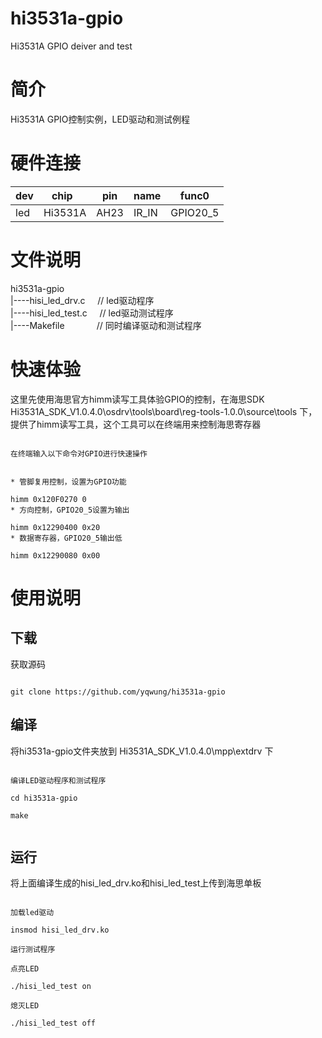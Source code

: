 # hi3531a-gpio
Hi3531A GPIO deiver and test 
# 简介   
Hi3531A GPIO控制实例，LED驱动和测试例程
# 硬件连接
 dev |  chip   | pin  | name  |  func0
-----|---------|------|-------|----------
 led | Hi3531A | AH23 | IR_IN | GPIO20_5
# 文件说明
hi3531a-gpio  <br />
  |----hisi_led_drv.c      // led驱动程序           <br /> 
  |----hisi_led_test.c      // led驱动测试程序        <br />
  |----Makefile             // 同时编译驱动和测试程序  <br />
# 快速体验
这里先使用海思官方himm读写工具体验GPIO的控制，在海思SDK Hi3531A_SDK_V1.0.4.0\osdrv\tools\board\reg-tools-1.0.0\source\tools 下，提供了himm读写工具，这个工具可以在终端用来控制海思寄存器<br>
<pre><code>
在终端输入以下命令对GPIO进行快速操作<br />

* 管脚复用控制，设置为GPIO功能<br />
himm 0x120F0270 0
* 方向控制，GPIO20_5设置为输出<br />
himm 0x12290400 0x20
* 数据寄存器，GPIO20_5输出低<br />
himm 0x12290080 0x00
</code></pre>
# 使用说明
## 下载
获取源码
<pre><code>
git clone https://github.com/yqwung/hi3531a-gpio
</code></pre>
## 编译
将hi3531a-gpio文件夹放到 Hi3531A_SDK_V1.0.4.0\mpp\extdrv 下  <br />
<pre><code>
编译LED驱动程序和测试程序 <br />
cd hi3531a-gpio  <br />
make  <br />
</code></pre>
## 运行
将上面编译生成的hisi_led_drv.ko和hisi_led_test上传到海思单板  <br />
<pre><code>
加载led驱动   <br />
insmod hisi_led_drv.ko   <br />
运行测试程序   <br />
点亮LED   <br />
./hisi_led_test on  <br />
熄灭LED   <br />
./hisi_led_test off  <br />
</code></pre>
